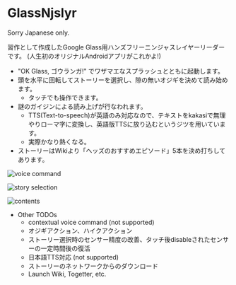GlassNjslyr
===========

Sorry Japanese only.

習作として作成したGoogle Glass用ハンズフリーニンジャスレイヤーリーダーです。
(人生初のオリジナルAndroidアプリがこれかよ!)

* "OK Glass, ゴウランガ!" でワザマエなスプラッシュとともに起動します。
* 頭を水平に回転してストーリーを選択し、隙の無いオジギを決めて読み始めます。
  * タッチでも操作できます。
* 謎のガイジンによる読み上げが行なわれます。
  * TTS(Text-to-speech)が英語のみ対応なので、テキストをkakasiで無理やりローマ字に変換し、英語版TTSに放り込むというジツを用いています。
  * 実際かなり熱くなる。
* ストーリーはWikiより「ヘッズのおすすめエピソード」5本を決め打ちしてあります。

![voice command](https://raw.github.com/tomoto/GlassNjslyr/master/img/Screenshot1.png)

![story selection](https://raw.github.com/tomoto/GlassNjslyr/master/img/Screenshot2.png)

![contents](https://raw.github.com/tomoto/GlassNjslyr/master/img/Screenshot3.png)

* Other TODOs
  * contextual voice command (not supported)
  * オジギアクション、ハイクアクション
  * ストーリー選択時のセンサー精度の改善、タッチ後disableされたセンサーの一定時間後の復活
  * 日本語TTS対応 (not supported)
  * ストーリーのネットワークからのダウンロード
  * Launch Wiki, Togetter, etc.
